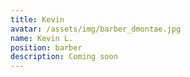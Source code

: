 ```yaml
---
title: Kevin
avatar: /assets/img/barber_dmontae.jpg
name: Kevin L.
position: barber
description: Coming soon
---
```

